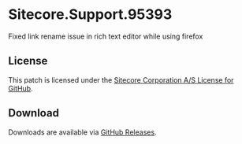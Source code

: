 # Sitecore.Support.95393
Fixed link rename issue in rich text editor while using firefox

## License  
This patch is licensed under the [Sitecore Corporation A/S License for GitHub](https://github.com/sitecoresupport/Sitecore.Support.95393/blob/master/LICENSE).  

## Download  
Downloads are available via [GitHub Releases](https://github.com/sitecoresupport/Sitecore.Support.95393/releases).  
